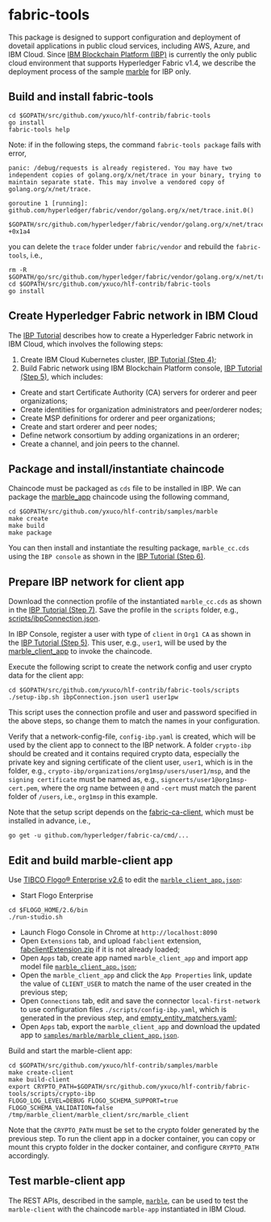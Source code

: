 # fabric-tools
This package is designed to support configuration and deployment of dovetail applications in public cloud services, including AWS, Azure, and IBM Cloud.  Since [IBM Blockchain Platform (IBP)](https://cloud.ibm.com/catalog/services/blockchain-platform-20) is currently the only public cloud environment that supports Hyperledger Fabric v1.4, we describe the deployment process of the sample [marble](../samples/marble) for IBP only.

## Build and install fabric-tools
```
cd $GOPATH/src/github.com/yxuco/hlf-contrib/fabric-tools
go install
fabric-tools help
```

Note: if in the following steps, the command `fabric-tools package` fails with error,
```
panic: /debug/requests is already registered. You may have two independent copies of golang.org/x/net/trace in your binary, trying to maintain separate state. This may involve a vendored copy of golang.org/x/net/trace.

goroutine 1 [running]:
github.com/hyperledger/fabric/vendor/golang.org/x/net/trace.init.0()
	$GOPATH/src/github.com/hyperledger/fabric/vendor/golang.org/x/net/trace/trace.go:116 +0x1a4
```
you can delete the `trace` folder under `fabric/vendor` and rebuild the `fabric-tools`, i.e.,
```
rm -R $GOPATH/go/src/github.com/hyperledger/fabric/vendor/golang.org/x/net/trace
cd $GOPATH/src/github.com/yxuco/hlf-contrib/fabric-tools
go install
```
## Create Hyperledger Fabric network in IBM Cloud
The [IBP Tutorial](https://github.com/IBM/blockchainbean2) describes how to create a Hyperledger Fabric network in IBM Cloud, which involves the following steps:
1. Create IBM Cloud Kubernetes cluster, [IBP Tutorial (Step 4)](https://github.com/IBM/blockchainbean2#step-4-create-ibm-cloud-services);
2. Build Fabric network using IBM Blockchain Platform console, [IBP Tutorial (Step 5)](https://github.com/IBM/blockchainbean2#step-5-build-a-network), which includes:
* Create and start Certificate Authority (CA) servers for orderer and peer organizations;
* Create identities for organization administrators and peer/orderer nodes;
* Create MSP definitions for orderer and peer organizations;
* Create and start orderer and peer nodes;
* Define network consortium by adding organizations in an orderer;
* Create a channel, and join peers to the channel.

## Package and install/instantiate chaincode
Chaincode must be packaged as `cds` file to be installed in IBP.  We can package the [marble_app](../samples/marble) chaincode using the following command,
```
cd $GOPATH/src/github.com/yxuco/hlf-contrib/samples/marble
make create
make build
make package
```

You can then install and instantiate the resulting package, `marble_cc.cds` using the `IBP console` as shown in the [IBP Tutorial (Step 6)](https://github.com/IBM/blockchainbean2#step-6-deploy-blockchainbean2-smart-contract-on-the-network).

## Prepare IBP network for client app
Download the connection profile of the instantiated `marble_cc.cds` as shown in the [IBP Tutorial (Step 7)](https://github.com/IBM/blockchainbean2#step-7-connect-application-to-the-network).  Save the profile in the `scripts` folder, e.g., [scripts/ibpConnection.json](./scripts/ibpConnection.json).

In IBP Console, register a user with type of `client` in `Org1 CA` as shown in the [IBP Tutorial (Step 5)](https://github.com/IBM/blockchainbean2#use-your-ca-to-register-identities).  This user, e.g., `user1`, will be used by the [marble_client_app](../samples/marble) to invoke the chaincode.

Execute the following script to create the network config and user crypto data for the client app:
```
cd $GOPATH/src/github.com/yxuco/hlf-contrib/fabric-tools/scripts
./setup-ibp.sh ibpConnection.json user1 user1pw
```
This script uses the connection profile and user and password specified in the above steps, so change them to match the names in your configuration.

Verify that a network-config-file, `config-ibp.yaml` is created, which will be used by the client app to connect to the IBP network.  A folder `crypto-ibp` should be created and it contains required crypto data, especially the private key and signing certificate of the client user, `user1`, which is in the folder, e.g., `crypto-ibp/organizations/org1msp/users/user1/msp`, and the `signing certificate` must be named as, e.g., `signcerts/user1@org1msp-cert.pem`, where the org name between `@` and `-cert` must match the parent folder of `/users`, i.e., `org1msp` in this example.

Note that the setup script depends on the [fabric-ca-client](https://github.com/hyperledger/fabric-ca), which must be installed in advance, i.e.,
```
go get -u github.com/hyperledger/fabric-ca/cmd/...
```

## Edit and build marble-client app
Use [TIBCO Flogo® Enterprise v2.6](https://docs.tibco.com/products/tibco-flogo-enterprise-2-6-1) to edit the [`marble_client_app.json`](../samples/marble/marble_client_app.json):

* Start Flogo Enterprise
```
cd $FLOGO_HOME/2.6/bin
./run-studio.sh
```
* Launch Flogo Console in Chrome at `http://localhost:8090`
* Open `Extensions` tab, and upload `fabclient` extension, [fabclientExtension.zip](../fabclientExtension.zip) if it is not already loaded;
* Open `Apps` tab, create app named `marble_client_app` and import app model file [`marble_client_app.json`](../samples/marble/marble_client_app.json);
* Open the `marble_client_app` and click the `App Properties` link, update the value of `CLIENT_USER` to match the name of the user created in the previous step;
* Open `Connections` tab, edit and save the connector `local-first-network` to use configuration files `./scripts/config-ibp.yaml`, which is generated in the previous step, and [empty_entity_matchers.yaml](../testdata/empty_entity_matchers.yaml);
* Open `Apps` tab, export the `marble_client_app` and download the updated app to [`samples/marble/marble_client_app.json`](../samples/marble/marble_client_app.json).

Build and start the marble-client app:
```
cd $GOPATH/src/github.com/yxuco/hlf-contrib/samples/marble
make create-client
make build-client
export CRYPTO_PATH=$GOPATH/src/github.com/yxuco/hlf-contrib/fabric-tools/scripts/crypto-ibp
FLOGO_LOG_LEVEL=DEBUG FLOGO_SCHEMA_SUPPORT=true FLOGO_SCHEMA_VALIDATION=false /tmp/marble_client/marble_client/src/marble_client
```
Note that the `CRYPTO_PATH` must be set to the crypto folder generated by the previous step.  To run the client app in a docker container, you can copy or mount this crypto folder in the docker container, and configure `CRYPTO_PATH` accordingly.

## Test marble-client app
The REST APIs, described in the sample, [`marble`](../samples/marble#test-marble-rest-service-and-marble-chaincode), can be used to test the `marble-client` with the chaincode `marble-app` instantiated in IBM Cloud.
